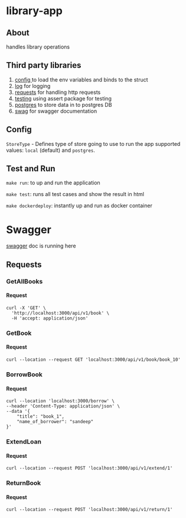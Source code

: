 # library-app

## About
handles library operations

## Third party libraries

1) [config ](github.com/kelseyhightower/envconfig) to load the env variables and binds to the struct
2) [log](go.uber.org/zap) for logging
3) [requests](https://github.com/gin-gonic/gin) for handling http requests
4) [testing](github.com/stretchr/testify/assert) using assert package for testing
5) [postgres](https://github.com/jackc/pgx) to store data in to postgres DB
6) [swag](https://github.com/swaggo/swag) for swagger documentation

## Config

`StoreType` - Defines type of store going to use to run the app supported values: `local` (default) and `postgres`.

## Test and Run

`make run`: to up and run the application

`make test`: runs all test cases and show the result in html

`make dockerdeploy`: instantly up and run as docker container


# Swagger
[swagger](http://localhost:3000/swagger/index.html) doc is running here

## Requests

### GetAllBooks

#### Request

```
curl -X 'GET' \
  'http://localhost:3000/api/v1/book' \
  -H 'accept: application/json'
```

### GetBook

#### Request

```
curl --location --request GET 'localhost:3000/api/v1/book/book_10'
```

### BorrowBook

#### Request

```
curl --location 'localhost:3000/borrow' \
--header 'Content-Type: application/json' \
--data '{
    "title": "book_1",
    "name_of_borrower": "sandeep"
}'
```

### ExtendLoan

#### Request

```
curl --location --request POST 'localhost:3000/api/v1/extend/1'
```

### ReturnBook

#### Request

```
curl --location --request POST 'localhost:3000/api/v1/return/1'
```